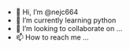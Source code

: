 - 👋 Hi, I’m @nejc664
- 🌱 I’m currently learning python
- 💞️ I’m looking to collaborate on ...
- 📫 How to reach me ...

<!---
nejc664/nejc664 is a ✨ special ✨ repository because its `README.md` (this file) appears on your GitHub profile.
You can click the Preview link to take a look at your changes.
--->
